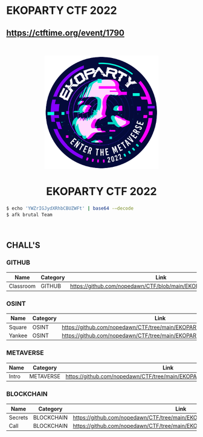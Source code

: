 # EKOPARTY CTF 2022
## https://ctftime.org/event/1790

<br>
<p align="center">
  <a href="https://ctf.ekoparty.org/" target="_blank">
    <img src="logo.png" width="300">
  </a>
</p>
<h1 align="center">EKOPARTY CTF 2022</h1>

```bash
$ echo 'YWZrIGJydXRhbCBUZWFt' | base64 -–decode
$ afk brutal Team
```
<br>

## CHALL'S

### GITHUB
| Name      | Category | Link                                                           |
| --------- | -------- | -------------------------------------------------------------- |
| Classroom | GITHUB   | https://github.com/nopedawn/CTF/blob/main/EKOPARTYCTF22/GITHUB |

### OSINT
| Name   | Category | Link                                                                 |
| ------ | -------- | -------------------------------------------------------------------- |
| Square | OSINT    | https://github.com/nopedawn/CTF/tree/main/EKOPARTYCTF22/OSINT/Square |
| Yankee | OSINT    | https://github.com/nopedawn/CTF/tree/main/EKOPARTYCTF22/OSINT/Yankee |

### METAVERSE
| Name  | Category  | Link                                                                    |
| ----- | --------- | ----------------------------------------------------------------------- |
| Intro | METAVERSE | https://github.com/nopedawn/CTF/tree/main/EKOPARTYCTF22/METAVERSE/Intro |

### BLOCKCHAIN
| Name  | Category   | Link                                                                       |
| ----- | ---------- | -------------------------------------------------------------------------- |
| Secrets | BLOCKCHAIN | https://github.com/nopedawn/CTF/tree/main/EKOPARTYCTF22/BLOCKCHAIN/Secrets |
| Call  | BLOCKCHAIN | https://github.com/nopedawn/CTF/tree/main/EKOPARTYCTF22/BLOCKCHAIN/Call    |
